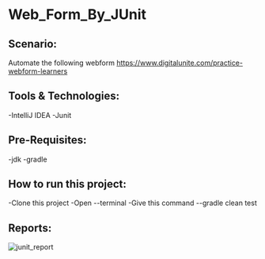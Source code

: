 # Web_Form_By_JUnit
## Scenario:
Automate the following webform https://www.digitalunite.com/practice-webform-learners
## Tools & Technologies:
-IntelliJ IDEA
-Junit
## Pre-Requisites:
-jdk
-gradle
## How to run this project:
-Clone this project
-Open --terminal
-Give this command --gradle clean test
## Reports:
![junit_report](https://github.com/rabbypathan/Web_Form_By_JUnit/assets/70917088/1c0c2b64-4ab6-401d-80cc-30e128da455a)

